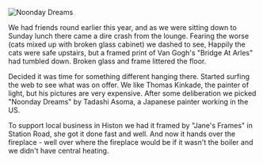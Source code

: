 ![Noonday Dreams](new_picture.jpg)

We had friends round earlier this year, and as we were sitting down to Sunday lunch there came a dire crash from the lounge. Fearing the worse (cats mixed up with broken glass cabinet) we dashed to see, Happily the cats were safe upstairs, but a framed print of Van Gogh's "Bridge At Arles" had tumbled down. Broken glass and frame littered the floor.

Decided it was time for something different hanging there. Started surfing the web to see what was on offer. We like Thomas Kinkade, the painter of light, but his pictures are very expensive. After some deliberation we picked "Noonday Dreams" by Tadashi Asoma, a Japanese painter working in the US.

To support local business in Histon we had it framed by "Jane's Frames" in Station Road, she got it done fast and well. And now it hands over the fireplace - well over where the fireplace would be if it wasn't the boiler and we didn't have central heating.
